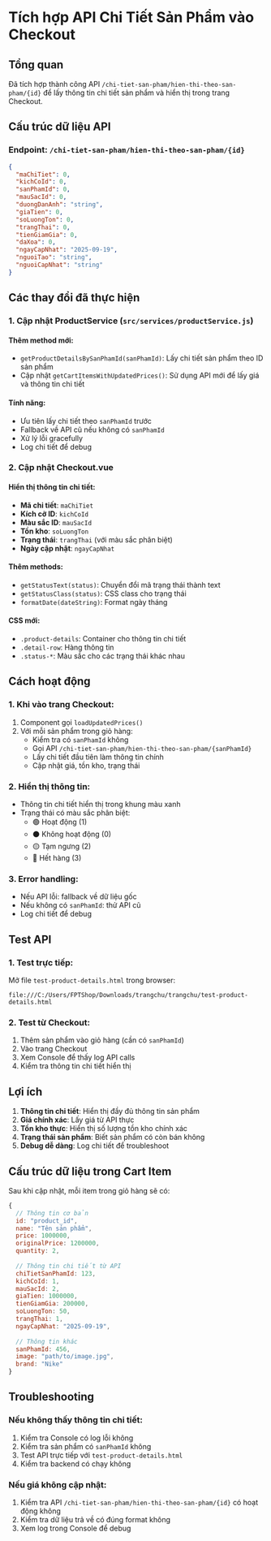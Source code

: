 # Tích hợp API Chi Tiết Sản Phẩm vào Checkout

## Tổng quan
Đã tích hợp thành công API `/chi-tiet-san-pham/hien-thi-theo-san-pham/{id}` để lấy thông tin chi tiết sản phẩm và hiển thị trong trang Checkout.

## Cấu trúc dữ liệu API

### Endpoint: `/chi-tiet-san-pham/hien-thi-theo-san-pham/{id}`
```json
{
  "maChiTiet": 0,
  "kichCoId": 0,
  "sanPhamId": 0,
  "mauSacId": 0,
  "duongDanAnh": "string",
  "giaTien": 0,
  "soLuongTon": 0,
  "trangThai": 0,
  "tienGiamGia": 0,
  "daXoa": 0,
  "ngayCapNhat": "2025-09-19",
  "nguoiTao": "string",
  "nguoiCapNhat": "string"
}
```

## Các thay đổi đã thực hiện

### 1. Cập nhật ProductService (`src/services/productService.js`)

#### Thêm method mới:
- `getProductDetailsBySanPhamId(sanPhamId)`: Lấy chi tiết sản phẩm theo ID sản phẩm
- Cập nhật `getCartItemsWithUpdatedPrices()`: Sử dụng API mới để lấy giá và thông tin chi tiết

#### Tính năng:
- Ưu tiên lấy chi tiết theo `sanPhamId` trước
- Fallback về API cũ nếu không có `sanPhamId`
- Xử lý lỗi gracefully
- Log chi tiết để debug

### 2. Cập nhật Checkout.vue

#### Hiển thị thông tin chi tiết:
- **Mã chi tiết**: `maChiTiet`
- **Kích cỡ ID**: `kichCoId`
- **Màu sắc ID**: `mauSacId`
- **Tồn kho**: `soLuongTon`
- **Trạng thái**: `trangThai` (với màu sắc phân biệt)
- **Ngày cập nhật**: `ngayCapNhat`

#### Thêm methods:
- `getStatusText(status)`: Chuyển đổi mã trạng thái thành text
- `getStatusClass(status)`: CSS class cho trạng thái
- `formatDate(dateString)`: Format ngày tháng

#### CSS mới:
- `.product-details`: Container cho thông tin chi tiết
- `.detail-row`: Hàng thông tin
- `.status-*`: Màu sắc cho các trạng thái khác nhau

## Cách hoạt động

### 1. Khi vào trang Checkout:
1. Component gọi `loadUpdatedPrices()`
2. Với mỗi sản phẩm trong giỏ hàng:
   - Kiểm tra có `sanPhamId` không
   - Gọi API `/chi-tiet-san-pham/hien-thi-theo-san-pham/{sanPhamId}`
   - Lấy chi tiết đầu tiên làm thông tin chính
   - Cập nhật giá, tồn kho, trạng thái

### 2. Hiển thị thông tin:
- Thông tin chi tiết hiển thị trong khung màu xanh
- Trạng thái có màu sắc phân biệt:
  - 🟢 Hoạt động (1)
  - ⚫ Không hoạt động (0)
  - 🟡 Tạm ngưng (2)
  - 🔴 Hết hàng (3)

### 3. Error handling:
- Nếu API lỗi: fallback về dữ liệu gốc
- Nếu không có `sanPhamId`: thử API cũ
- Log chi tiết để debug

## Test API

### 1. Test trực tiếp:
Mở file `test-product-details.html` trong browser:
```
file:///C:/Users/FPTShop/Downloads/trangchu/trangchu/test-product-details.html
```

### 2. Test từ Checkout:
1. Thêm sản phẩm vào giỏ hàng (cần có `sanPhamId`)
2. Vào trang Checkout
3. Xem Console để thấy log API calls
4. Kiểm tra thông tin chi tiết hiển thị

## Lợi ích

1. **Thông tin chi tiết**: Hiển thị đầy đủ thông tin sản phẩm
2. **Giá chính xác**: Lấy giá từ API thực
3. **Tồn kho thực**: Hiển thị số lượng tồn kho chính xác
4. **Trạng thái sản phẩm**: Biết sản phẩm có còn bán không
5. **Debug dễ dàng**: Log chi tiết để troubleshoot

## Cấu trúc dữ liệu trong Cart Item

Sau khi cập nhật, mỗi item trong giỏ hàng sẽ có:
```javascript
{
  // Thông tin cơ bản
  id: "product_id",
  name: "Tên sản phẩm",
  price: 1000000,
  originalPrice: 1200000,
  quantity: 2,
  
  // Thông tin chi tiết từ API
  chiTietSanPhamId: 123,
  kichCoId: 1,
  mauSacId: 2,
  giaTien: 1000000,
  tienGiamGia: 200000,
  soLuongTon: 50,
  trangThai: 1,
  ngayCapNhat: "2025-09-19",
  
  // Thông tin khác
  sanPhamId: 456,
  image: "path/to/image.jpg",
  brand: "Nike"
}
```

## Troubleshooting

### Nếu không thấy thông tin chi tiết:
1. Kiểm tra Console có log lỗi không
2. Kiểm tra sản phẩm có `sanPhamId` không
3. Test API trực tiếp với `test-product-details.html`
4. Kiểm tra backend có chạy không

### Nếu giá không cập nhật:
1. Kiểm tra API `/chi-tiet-san-pham/hien-thi-theo-san-pham/{id}` có hoạt động không
2. Kiểm tra dữ liệu trả về có đúng format không
3. Xem log trong Console để debug
